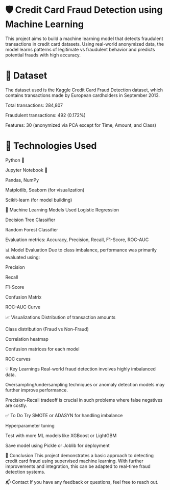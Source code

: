 # 🛡️ Credit Card Fraud Detection using Machine Learning
This project aims to build a machine learning model that detects fraudulent transactions in credit card datasets. Using real-world anonymized data, the model learns patterns of legitimate vs fraudulent behavior and predicts potential frauds with high accuracy.

# 📂 Dataset
The dataset used is the Kaggle Credit Card Fraud Detection dataset, which contains transactions made by European cardholders in September 2013.

Total transactions: 284,807

Fraudulent transactions: 492 (0.172%)

Features: 30 (anonymized via PCA except for Time, Amount, and Class)

# 🚀 Technologies Used
Python 🐍


Jupyter Notebook 📓


Pandas, NumPy


Matplotlib, Seaborn (for visualization)


Scikit-learn (for model building)


🧠 Machine Learning Models Used
Logistic Regression

Decision Tree Classifier

Random Forest Classifier

Evaluation metrics: Accuracy, Precision, Recall, F1-Score, ROC-AUC

📊 Model Evaluation
Due to class imbalance, performance was primarily evaluated using:

Precision

Recall

F1-Score

Confusion Matrix

ROC-AUC Curve

📈 Visualizations
Distribution of transaction amounts

Class distribution (Fraud vs Non-Fraud)

Correlation heatmap

Confusion matrices for each model

ROC curves

💡 Key Learnings
Real-world fraud detection involves highly imbalanced data.

Oversampling/undersampling techniques or anomaly detection models may further improve performance.

Precision-Recall tradeoff is crucial in such problems where false negatives are costly.

✅ To Do
Try SMOTE or ADASYN for handling imbalance

Hyperparameter tuning

Test with more ML models like XGBoost or LightGBM

Save model using Pickle or Joblib for deployment

📌 Conclusion
This project demonstrates a basic approach to detecting credit card fraud using supervised machine learning. With further improvements and integration, this can be adapted to real-time fraud detection systems.

📬 Contact
If you have any feedback or questions, feel free to reach out.
